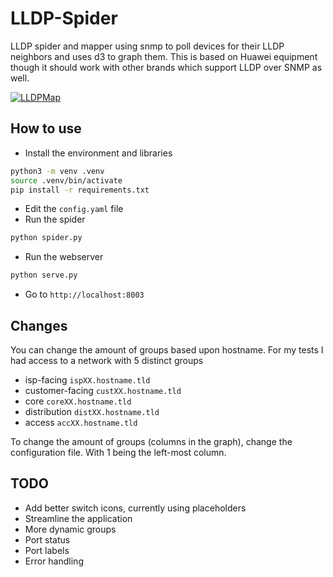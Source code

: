 # LLDP-Spider

LLDP spider and mapper using snmp to poll devices for their LLDP neighbors and uses d3 to graph them.
This is based on Huawei equipment though it should work with other brands which support LLDP over SNMP as well.

[![LLDPMap](https://i.postimg.cc/Jh1WNCLG/lldpmap.png)](https://postimg.cc/Snt545jh)

## How to use

- Install the environment and libraries

```bash
python3 -m venv .venv
source .venv/bin/activate
pip install -r requirements.txt
```

- Edit the `config.yaml` file
- Run the spider

```bash
python spider.py
```

- Run the webserver

```bash
python serve.py
```

- Go to `http://localhost:8003`

## Changes

You can change the amount of groups based upon hostname. For my tests I had access to a network with 5 distinct groups

- isp-facing `ispXX.hostname.tld`
- customer-facing `custXX.hostname.tld`
- core `coreXX.hostname.tld`
- distribution `distXX.hostname.tld`
- access `accXX.hostname.tld`

To change the amount of groups (columns in the graph), change the configuration file. With 1 being the left-most column.

## TODO

- Add better switch icons, currently using placeholders
- Streamline the application
- More dynamic groups
- Port status
- Port labels
- Error handling
